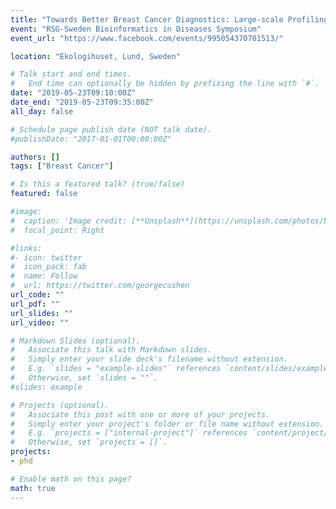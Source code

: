 ```yaml
---
title: "Towards Better Breast Cancer Diagnostics: Large-scale Profiling of Tumor Transcriptomes"
event: "RSG-Sweden Bioinformatics in Diseases Symposium"
event_url: "https://www.facebook.com/events/995054370701513/"

location: "Ekologihuset, Lund, Sweden"

# Talk start and end times.
#   End time can optionally be hidden by prefixing the line with `#`.
date: "2019-05-23T09:10:00Z"
date_end: "2019-05-23T09:35:00Z"
all_day: false

# Schedule page publish date (NOT talk date).
#publishDate: "2017-01-01T00:00:00Z"

authors: []
tags: ["Breast Cancer"]

# Is this a featured talk? (true/false)
featured: false

#image:
#  caption: 'Image credit: [**Unsplash**](https://unsplash.com/photos/bzdhc5b3Bxs)'
#  focal_point: Right

#links:
#- icon: twitter
#  icon_pack: fab
#  name: Follow
#  url: https://twitter.com/georgecushen
url_code: ""
url_pdf: ""
url_slides: ""
url_video: ""

# Markdown Slides (optional).
#   Associate this talk with Markdown slides.
#   Simply enter your slide deck's filename without extension.
#   E.g. `slides = "example-slides"` references `content/slides/example-slides.md`.
#   Otherwise, set `slides = ""`.
#slides: example

# Projects (optional).
#   Associate this post with one or more of your projects.
#   Simply enter your project's folder or file name without extension.
#   E.g. `projects = ["internal-project"]` references `content/project/deep-learning/index.md`.
#   Otherwise, set `projects = []`.
projects:
- phd

# Enable math on this page?
math: true
---
```

